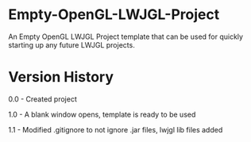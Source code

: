 Empty-OpenGL-LWJGL-Project
==========================

An Empty OpenGL LWJGL Project template that can be used for quickly starting up any future LWJGL projects.

Version History
===============

0.0 - Created project

1.0 - A blank window opens, template is ready to be used

1.1 - Modified .gitignore to not ignore .jar files, lwjgl lib files added
